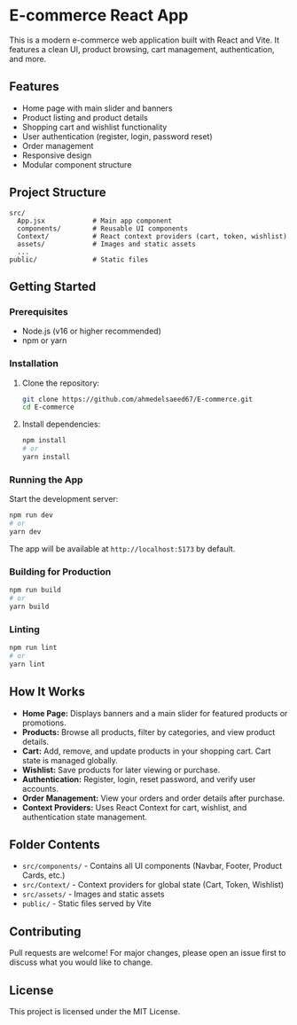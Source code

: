 # E-commerce React App

This is a modern e-commerce web application built with React and Vite. It features a clean UI, product browsing, cart management, authentication, and more.

## Features
- Home page with main slider and banners
- Product listing and product details
- Shopping cart and wishlist functionality
- User authentication (register, login, password reset)
- Order management
- Responsive design
- Modular component structure

## Project Structure
```
src/
  App.jsx            # Main app component
  components/        # Reusable UI components
  Context/           # React context providers (cart, token, wishlist)
  assets/            # Images and static assets
  ...
public/              # Static files
```

## Getting Started

### Prerequisites
- Node.js (v16 or higher recommended)
- npm or yarn

### Installation
1. Clone the repository:
	```sh
	git clone https://github.com/ahmedelsaeed67/E-commerce.git
	cd E-commerce
	```
2. Install dependencies:
	```sh
	npm install
	# or
	yarn install
	```

### Running the App
Start the development server:
```sh
npm run dev
# or
yarn dev
```
The app will be available at `http://localhost:5173` by default.

### Building for Production
```sh
npm run build
# or
yarn build
```

### Linting
```sh
npm run lint
# or
yarn lint
```

## How It Works
- **Home Page:** Displays banners and a main slider for featured products or promotions.
- **Products:** Browse all products, filter by categories, and view product details.
- **Cart:** Add, remove, and update products in your shopping cart. Cart state is managed globally.
- **Wishlist:** Save products for later viewing or purchase.
- **Authentication:** Register, login, reset password, and verify user accounts.
- **Order Management:** View your orders and order details after purchase.
- **Context Providers:** Uses React Context for cart, wishlist, and authentication state management.

## Folder Contents
- `src/components/` - Contains all UI components (Navbar, Footer, Product Cards, etc.)
- `src/Context/` - Context providers for global state (Cart, Token, Wishlist)
- `src/assets/` - Images and static assets
- `public/` - Static files served by Vite

## Contributing
Pull requests are welcome! For major changes, please open an issue first to discuss what you would like to change.

## License
This project is licensed under the MIT License.

